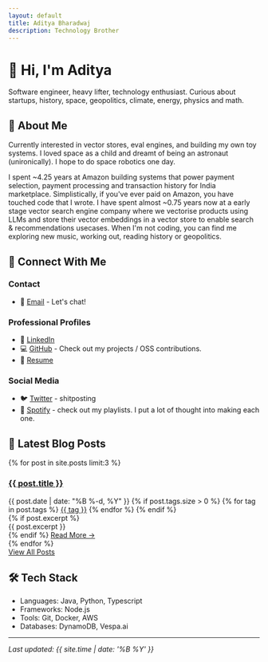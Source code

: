 ```yaml
---
layout: default
title: Aditya Bharadwaj
description: Technology Brother
---
```


# 👋 Hi, I'm Aditya

Software engineer, heavy lifter, technology enthusiast. Curious about startups, history, space, geopolitics, climate, energy, physics and math. 

## 🚀 About Me
Currently interested in vector stores, eval engines, and building my own toy systems. I loved space as a child and dreamt of being an astronaut (unironically). I hope to do space robotics one day. 

I spent ~4.25 years at Amazon building systems that power payment selection, payment processing and transaction history for India marketplace. Simplistically, if you've ever paid on Amazon, you have touched code that I wrote. I have spent almost ~0.75 years now at a early stage vector search engine company where we vectorise products using LLMs and store their vector embeddings in a vector store to enable search & recommendations usecases. 
When I'm not coding, you can find me exploring new music, working out, reading history or geopolitics.

## 🔗 Connect With Me

### Contact
- 📧 [Email](mailto:adityabharadwaj198@gmail.com) - Let's chat!

### Professional Profiles
- 👔 [LinkedIn](https://www.linkedin.com/in/aditya-bharadwaj-28a91844/)
- 💻 [GitHub](https://github.com/adityabharadwaj198/) - Check out my projects / OSS contributions.
- 📄 [Resume](https://drive.google.com/file/d/1wMlSeLcq4WZmv5cWWQ_Es5ahJee-0BVd/view?usp=sharing)

### Social Media
- 🐦 [Twitter](https://twitter.com/ad1tyabharadwaj) - shitposting
- 🎵 [Spotify](https://open.spotify.com/user/adityabharadwaj198?si=f869c01e3ce34415) - check out my playlists. I put a lot of thought into making each one.

## 📝 Latest Blog Posts

<div class="latest-posts">
  {% for post in site.posts limit:3 %}
    <article class="post-card">
      <h3><a href="{{ post.url | relative_url }}">{{ post.title }}</a></h3>
      <div class="post-meta">
        <time datetime="{{ post.date | date_to_xmlschema }}">
          {{ post.date | date: "%B %-d, %Y" }}
        </time>
        {% if post.tags.size > 0 %}
          <span class="post-tags">
            {% for tag in post.tags %}
              <a href="{{ '/tags/' | append: tag | relative_url }}" class="tag">{{ tag }}</a>
            {% endfor %}
          </span>
        {% endif %}
      </div>
      {% if post.excerpt %}
        <div class="post-excerpt">
          {{ post.excerpt }}
        </div>
      {% endif %}
      <a href="{{ post.url | relative_url }}" class="read-more">Read More →</a>
    </article>
  {% endfor %}
  
  <div class="view-all-posts">
    <a href="{{ '/blog/' | relative_url }}" class="btn">View All Posts</a>
  </div>
</div>

## 🛠️ Tech Stack

- Languages: Java, Python, Typescript
- Frameworks: Node.js
- Tools: Git, Docker, AWS
- Databases: DynamoDB, Vespa.ai

---

*Last updated: {{ site.time | date: '%B %Y' }}*
